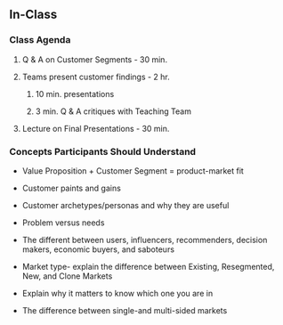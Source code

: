 ## In-Class

### Class Agenda

1. Q & A on Customer Segments - 30 min.

2. Teams present customer findings - 2 hr.

    1. 10 min. presentations

    2. 3 min. Q & A critiques with Teaching Team

3. Lecture on Final Presentations - 30 min.

### Concepts Participants Should Understand

* Value Proposition + Customer Segment = product-market fit

* Customer paints and gains

* Customer archetypes/personas and why they are useful

* Problem versus needs

* The different between users, influencers, recommenders, decision makers, economic buyers, and saboteurs

* Market type- explain the difference between Existing, Resegmented, New, and Clone Markets

* Explain why it matters to know which one you are in

* The difference between single-and multi-sided markets
